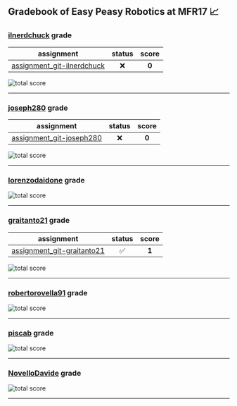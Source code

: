 ## Gradebook of Easy Peasy Robotics at MFR17 :chart_with_upwards_trend:

### [**ilnerdchuck**](https://github.com/ilnerdchuck) grade

| assignment | status | score |
|    :--:    |  :--:  | :--:  |
| [assignment_git-ilnerdchuck](https://github.com/easy-peasy-robotics/assignment_git-ilnerdchuck) | :x: | **0** |

![total score](https://img.shields.io/badge/total_score-0-orange.svg?style=flat-square)

---


### [**joseph280**](https://github.com/joseph280) grade

| assignment | status | score |
|    :--:    |  :--:  | :--:  |
| [assignment_git-joseph280](https://github.com/easy-peasy-robotics/assignment_git-joseph280) | :x: | **0** |

![total score](https://img.shields.io/badge/total_score-0-orange.svg?style=flat-square)

---


### [**lorenzodaidone**](https://github.com/lorenzodaidone) grade

![total score](https://img.shields.io/badge/total_score-0-orange.svg?style=flat-square)

---


### [**graitanto21**](https://github.com/graitanto21) grade

| assignment | status | score |
|    :--:    |  :--:  | :--:  |
| [assignment_git-graitanto21](https://github.com/easy-peasy-robotics/assignment_git-graitanto21) | :white_check_mark: | **1** |

![total score](https://img.shields.io/badge/total_score-1-brightgreen.svg?style=flat-square)

---


### [**robertorovella91**](https://github.com/robertorovella91) grade

![total score](https://img.shields.io/badge/total_score-0-orange.svg?style=flat-square)

---


### [**piscab**](https://github.com/piscab) grade

![total score](https://img.shields.io/badge/total_score-0-orange.svg?style=flat-square)

---


### [**NovelloDavide**](https://github.com/NovelloDavide) grade

![total score](https://img.shields.io/badge/total_score-0-orange.svg?style=flat-square)

---

